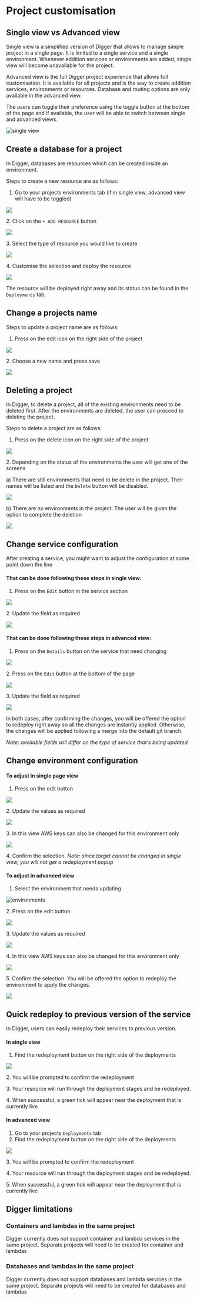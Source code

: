 # Project customisation

## Single view vs Advanced view

Single view is a simplified version of Digger that allows to manage simple project in a single page. It is limited to a single service and a single environment. Whenever addition services or environments are added, single view will become unavailable for the project.

Advanced view is the full Digger project experience that allows full customisation. It is available for all projects and is the way to create addition services, environments or resources. Database and routing options are only available in the advanced view.

The users can toggle their preference using the toggle button at the bottom of the page and if available, the user will be able to switch between single and advanced views.

![single view](../img/project/single-view.png)

## Create a database for a project

In Digger, databases are resources which can be created inside an environment.

Steps to create a new resource are as follows:

1. Go to your projects environments tab (if in single view, advanced view will have to be toggled)

&#x20;

![](../img/project/resource/1-environment-view.png)

2\. Click on the `+ ADD RESOURCE` button

&#x20;

![](../img/project/resource/2-add-resource-button.png)

3\. Select the type of resource you would like to create

&#x20;

![](../img/project/resource/3-choose-resource-type.png)

4\. Customise the selection and deploy the resource

&#x20;

![](../img/project/resource/4-customise-resource.png)

The resource will be deployed right away and its status can be found in the `Deployments` tab.

## Change a projects name

Steps to update a project name are as follows:

1. Press on the edit icon on the right side of the project

&#x20;

![](../img/project/edit-delete/1-edit-delete-project.png)

2\. Choose a new name and press save&#x20;

![](../img/project/edit-delete/2-update-project.png)

## Deleting a project

In Digger, to delete a project, all of the existing environments need to be deleted first. After the environments are deleted, the user can proceed to deleting the project.

Steps to delete a project are as follows:

1. Press on the delete icon on the right side of the project&#x20;

![](../img/project/edit-delete/1-edit-delete-project.png)

2\. Depending on the status of the environments the user will get one of the screens

&#x20;  a) There are still environments that need to be delete in the project. Their names will be listed and the `Delete` button will be disabled.

&#x20;

![](../img/project/edit-delete/2-delete-project-envs.png)

&#x20;   b) There are no environments in the project. The user will be given the option to complete the deletion&#x20;

![](../img/project/edit-delete/3-delete-project-enabled.png)

## Change service configuration

After creating a service, you might want to adjust the configuration at some point down the line

#### That can be done following these steps in single view:

1. Press on the `Edit` button in the service section

![](../img/project/update-service/1-single-view-services.png)

2\. Update the field as required

&#x20;

![](../img/project/update-service/3-edit-service.png)

#### That can be done following these steps in advanced view:

1. Press on the `Details` button on the service that need changing

![](../img/project/update-service/1-services-page.png)

2\. Press on the `Edit` button at the bottom of the page&#x20;

![](../img/project/update-service/2-service-detail-page.png)

3\. Update the field as required&#x20;

![](../img/project/update-service/3-edit-service.png)

In both cases, after confirming the changes, you will be offered the option to redeploy right away so all the changes are instantly applied. Otherwise, the changes will be applied following a merge into the default git branch.

_Note: available fields will differ on the type of service that's being updated_

## Change environment configuration

#### To adjust in single page view

1. Press on the edit button

&#x20;

![](../img/project/update-env/1-edit-env-single-view.png)

2\. Update the values as required

![](../img/project/update-env/2-edit-env-single-view.png)

3\. In this view AWS keys can also be changed for this environment only&#x20;

![](../img/project/update-env/3-aws-keys-single-view.png)

4\. Confirm the selection. _Note: since target cannot be changed in single view, you will not get a redeployment popup_

#### To adjust in advanced view

1. Select the environment that needs updating

&#x20;![environments](../img/project/resource/1-environment-view.png)

2\. Press on the edit button

&#x20;

![](../img/project/update-env/1-environment-page.png)

3\. Update the values as required&#x20;

![](../img/project/update-env/2-edit-environment.png)

4\. In this view AWS keys can also be changed for this environment only&#x20;

![](../img/project/update-env/3-override-env-aws-keys.png)

5\. Confirm the selection. You will be offered the option to redeploy the environment to apply the changes.

&#x20;

![](../img/project/update-env/4-redeploy-env.png)

## Quick redeploy to previous version of the service

In Digger, users can easily redeploy their services to previous version.

#### In single view

1. Find the redeployment button on the right side of the deployments&#x20;

![](../img/project/redeploy/quick-redeploy.png)

2\. You will be prompted to confirm the redeployment

3\. Your resource will run through the deployment stages and be redeployed.

4\. When successful, a green tick will appear near the deployment that is currently live

#### In advanced view

1. Go to your projects `Deployments` tab
2. Find the redeployment button on the right side of the deployments&#x20;

![](../img/project/redeploy/quick-redeploy.png)

3\. You will be prompted to confirm the redeployment

4\. Your resource will run through the deployment stages and be redeployed.

5\. When successful, a green tick will appear near the deployment that is currently live

## Digger limitations

### Containers and lambdas in the same project

Digger currently does not support container and lambda services in the same project. Separate projects will need to be created for container and lambdas

### Databases and lambdas in the same project

Digger currently does not support databases and lambda services in the same project. Separate projects will need to be created for databases and lambdas
